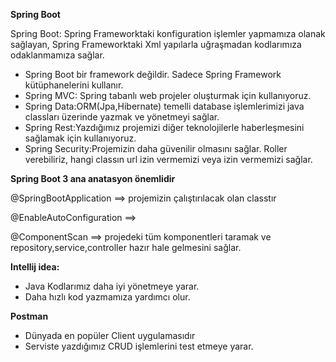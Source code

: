 **Spring Boot**

Spring Boot: Spring Frameworktaki konfiguration işlemler yapmamıza olanak sağlayan, Spring Frameworktaki Xml yapılarla uğraşmadan kodlarımıza odaklanmamıza sağlar.
- Spring Boot bir framework değildir. Sadece Spring Framework kütüphanelerini  kullanır.
- Spring MVC: Spring tabanlı web projeler oluşturmak için kullanıyoruz.
- Spring Data:ORM(Jpa,Hibernate) temelli database işlemlerimizi  java classları üzerinde yazmak ve yönetmeyi sağlar.
- Spring Rest:Yazdığımız projemizi diğer teknolojilerle haberleşmesini sağlamak için kullanıyoruz.
- Spring Security:Projemizin daha güvenilir olmasını sağlar. Roller verebiliriz, hangi classın url izin vermemizi veya izin vermemizi sağlar.


**Spring Boot 3 ana anatasyon önemlidir**

@SpringBootApplication    ==> projemizin çalıştırılacak olan classtır

@EnableAutoConfiguration  ==>

@ComponentScan            ==> projedeki tüm komponentleri taramak ve repository,service,controller hazır hale gelmesini sağlar.


**Intellij idea:**

- Java Kodlarımız daha iyi yönetmeye yarar.
- Daha hızlı kod yazmamıza yardımcı olur.

**Postman**

- Dünyada  en popüler Client uygulamasıdır
- Serviste yazdığımız CRUD işlemlerini test etmeye yarar.
